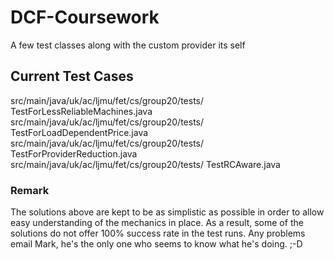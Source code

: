 # DCF-Coursework
A few test classes along with the custom provider its self

## Current Test Cases

src/main/java/uk/ac/ljmu/fet/cs/group20/tests/  TestForLessReliableMachines.java
src/main/java/uk/ac/ljmu/fet/cs/group20/tests/  TestForLoadDependentPrice.java
src/main/java/uk/ac/ljmu/fet/cs/group20/tests/  TestForProviderReduction.java
src/main/java/uk/ac/ljmu/fet/cs/group20/tests/  TestRCAware.java

### Remark
The solutions above are kept to be as simplistic as possible in order to allow easy understanding of the mechanics in place. As a result, some of the solutions do not offer 100% success rate in the test runs. Any problems email Mark, he's the only one who seems to know what he's doing. ;-D
